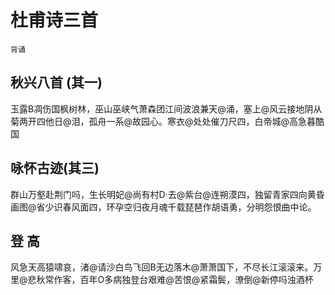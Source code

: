 # 杜甫诗三首

`背诵`

## 秋兴八首 (其一)

玉露B凋伤国枫树林，巫山巫峡气萧森团江间波浪兼天@涌，塞上@风云接地阴从菊两开四他日@泪，孤舟一系@故园心。寒衣@处处催刀尺四，白帝城@高急暮酷国

## 咏怀古迹(其三) 

群山万壑赴荆门吗，生长明妃@尚有村D·去@紫台@连朔漠四，独留青家四向黄昏画图@省少识春风面四，环孕空归夜月魂千载琵琶作胡语勇，分明怨恨曲中论。

## 登 高

风急天高猿啸哀，渚@请沙白鸟飞回B无边落木@萧萧国下，不尽长江滚滚来。万里@悲秋常作客，百年O多病独登台艰难@苦恨@紧霜鬓，潦倒@新停吗浊酒杯

